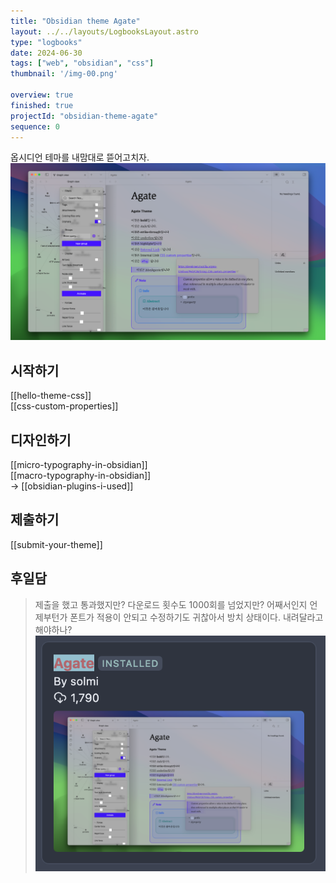 ```yaml
---
title: "Obsidian theme Agate"
layout: ../../layouts/LogbooksLayout.astro
type: "logbooks"
date: 2024-06-30
tags: ["web", "obsidian", "css"]
thumbnail: '/img-00.png'

overview: true
finished: true
projectId: "obsidian-theme-agate"
sequence: 0
---
```

옵시디언 테마를 내맘대로 뜯어고치자.
![](../../assets/img-00.png)

## 시작하기
[[hello-theme-css]]  
[[css-custom-properties]]
## 디자인하기
[[micro-typography-in-obsidian]]  
[[macro-typography-in-obsidian]]  
→  [[obsidian-plugins-i-used]]
## 제출하기
[[submit-your-theme]]

## 후일담
> 제출을 했고 통과했지만? 다운로드 횟수도 1000회를 넘었지만? 어째서인지 언제부턴가 폰트가 적용이 안되고 수정하기도 귀찮아서 방치 상태이다. 내려달라고 해야하나?
![](../../assets/img-01.png)
